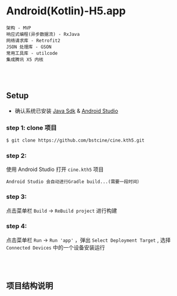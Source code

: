 # Android(Kotlin)-H5.app
```
架构 - MVP
响应式编程(异步数据流) - RxJava
网络请求库 - Retrofit2
JSON 处理库 - GSON
常用工具库 - utilcode
集成腾讯 X5 内核
```

<br>
<br>

## Setup

- 确认系统已安装 
[Java Sdk](https://www.oracle.com/technetwork/java/javase/downloads/index.html)  &   [Android Studio](https://developer.android.com/studio/)

### step 1: clone 项目
```bash
$ git clone https://github.com/bstcine/cine.kth5.git
```

### step 2: 
使用 Android Studio 打开 `cine.kth5` 项目
```
Android Studio 会自动进行Gradle build...(需要一段时间）
```

### step 3: 
点击菜单栏 `Build` -> `ReBuild project` 进行构建

### step 4: 
点击菜单栏 `Run` -> `Run 'app'` ，弹出 `Select Deployment Target` , 选择 `Connected Devices` 中的一个设备安装运行


<br>
<br>

## 项目结构说明
```
```
